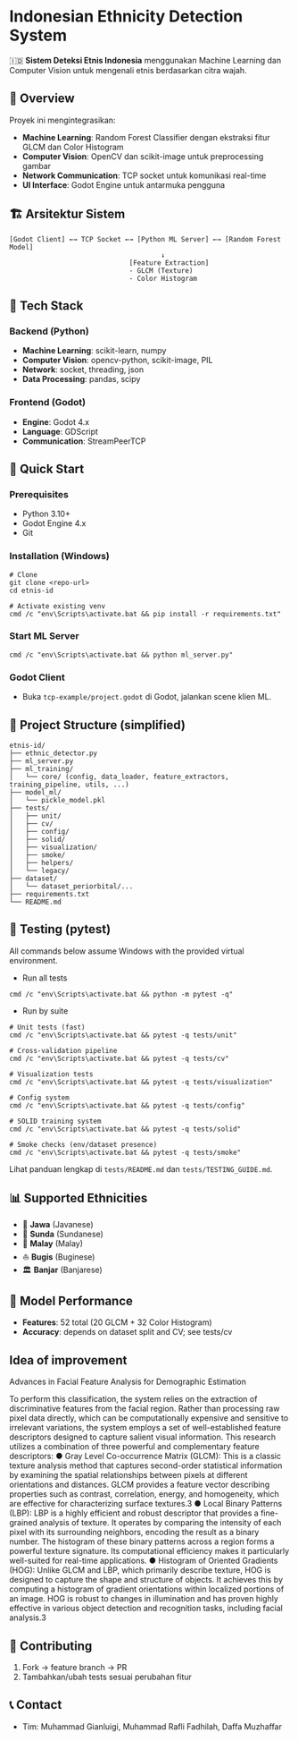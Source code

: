# Indonesian Ethnicity Detection System

🇮🇩 **Sistem Deteksi Etnis Indonesia** menggunakan Machine Learning dan Computer Vision untuk mengenali etnis berdasarkan citra wajah.

## 🎯 Overview

Proyek ini mengintegrasikan:
- **Machine Learning**: Random Forest Classifier dengan ekstraksi fitur GLCM dan Color Histogram
- **Computer Vision**: OpenCV dan scikit-image untuk preprocessing gambar
- **Network Communication**: TCP socket untuk komunikasi real-time
- **UI Interface**: Godot Engine untuk antarmuka pengguna

## 🏗️ Arsitektur Sistem

```
[Godot Client] ←→ TCP Socket ←→ [Python ML Server] ←→ [Random Forest Model]
                                      ↓
                              [Feature Extraction]
                              - GLCM (Texture)
                              - Color Histogram
```

## 🔧 Tech Stack

### Backend (Python)
- **Machine Learning**: scikit-learn, numpy
- **Computer Vision**: opencv-python, scikit-image, PIL
- **Network**: socket, threading, json
- **Data Processing**: pandas, scipy

### Frontend (Godot)
- **Engine**: Godot 4.x
- **Language**: GDScript
- **Communication**: StreamPeerTCP

## 🚀 Quick Start

### Prerequisites
- Python 3.10+
- Godot Engine 4.x
- Git

### Installation (Windows)

```
# Clone
git clone <repo-url>
cd etnis-id

# Activate existing venv
cmd /c "env\Scripts\activate.bat && pip install -r requirements.txt"
```

### Start ML Server
```
cmd /c "env\Scripts\activate.bat && python ml_server.py"
```

### Godot Client
- Buka `tcp-example/project.godot` di Godot, jalankan scene klien ML.

## 📁 Project Structure (simplified)

```
etnis-id/
├── ethnic_detector.py
├── ml_server.py
├── ml_training/
│   └── core/ (config, data_loader, feature_extractors, training_pipeline, utils, ...)
├── model_ml/
│   └── pickle_model.pkl
├── tests/
│   ├── unit/
│   ├── cv/
│   ├── config/
│   ├── solid/
│   ├── visualization/
│   ├── smoke/
│   ├── helpers/
│   └── legacy/
├── dataset/
│   └── dataset_periorbital/...
├── requirements.txt
└── README.md
```

## 🧪 Testing (pytest)

All commands below assume Windows with the provided virtual environment.

- Run all tests
```
cmd /c "env\Scripts\activate.bat && python -m pytest -q"
```

- Run by suite
```
# Unit tests (fast)
cmd /c "env\Scripts\activate.bat && pytest -q tests/unit"

# Cross-validation pipeline
cmd /c "env\Scripts\activate.bat && pytest -q tests/cv"

# Visualization tests
cmd /c "env\Scripts\activate.bat && pytest -q tests/visualization"

# Config system
cmd /c "env\Scripts\activate.bat && pytest -q tests/config"

# SOLID training system
cmd /c "env\Scripts\activate.bat && pytest -q tests/solid"

# Smoke checks (env/dataset presence)
cmd /c "env\Scripts\activate.bat && pytest -q tests/smoke"
```

Lihat panduan lengkap di `tests/README.md` dan `tests/TESTING_GUIDE.md`.

## 📊 Supported Ethnicities
- 🏮 **Jawa** (Javanese)
- 🌸 **Sunda** (Sundanese)
- 🌊 **Malay** (Malay)
- ⛵ **Bugis** (Buginese)
- 🏛️ **Banjar** (Banjarese)

## 🔬 Model Performance
- **Features**: 52 total (20 GLCM + 32 Color Histogram)
- **Accuracy**: depends on dataset split and CV; see tests/cv

## Idea of improvement

Advances in Facial Feature Analysis for Demographic Estimation

To perform this classification, the system relies on the extraction of discriminative features from the facial region. Rather than processing raw pixel data directly, which can be computationally expensive and sensitive to irrelevant variations, the system employs a set of well-established feature descriptors designed to capture salient visual information. This research utilizes a combination of three powerful and complementary feature descriptors:
●	Gray Level Co-occurrence Matrix (GLCM): This is a classic texture analysis method that captures second-order statistical information by examining the spatial relationships between pixels at different orientations and distances. GLCM provides a feature vector describing properties such as contrast, correlation, energy, and homogeneity, which are effective for characterizing surface textures.3
●	Local Binary Patterns (LBP): LBP is a highly efficient and robust descriptor that provides a fine-grained analysis of texture. It operates by comparing the intensity of each pixel with its surrounding neighbors, encoding the result as a binary number. The histogram of these binary patterns across a region forms a powerful texture signature. Its computational efficiency makes it particularly well-suited for real-time applications.
●	Histogram of Oriented Gradients (HOG): Unlike GLCM and LBP, which primarily describe texture, HOG is designed to capture the shape and structure of objects. It achieves this by computing a histogram of gradient orientations within localized portions of an image. HOG is robust to changes in illumination and has proven highly effective in various object detection and recognition tasks, including facial analysis.3


## 🤝 Contributing
1. Fork → feature branch → PR
2. Tambahkan/ubah tests sesuai perubahan fitur

## 📞 Contact
- Tim: Muhammad Gianluigi, Muhammad Rafli Fadhilah, Daffa Muzhaffar
